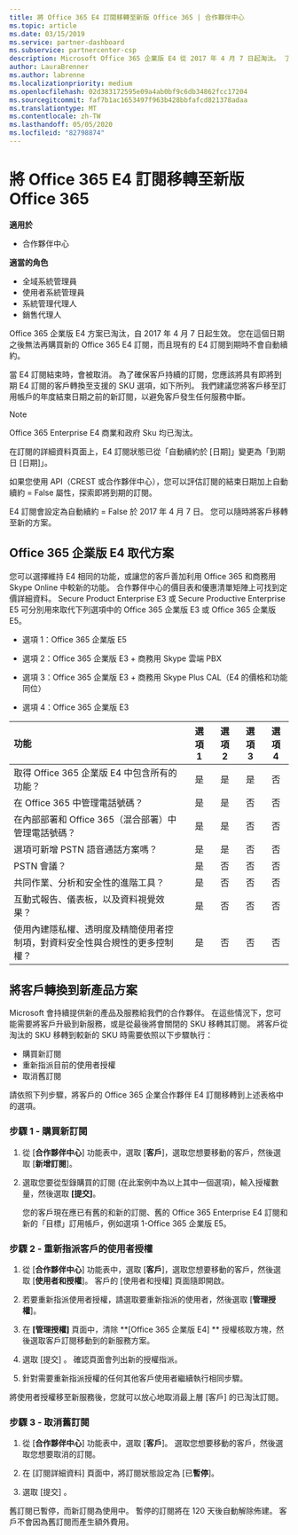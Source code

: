 ```yaml
---
title: 將 Office 365 E4 訂閱移轉至新版 Office 365 | 合作夥伴中心
ms.topic: article
ms.date: 03/15/2019
ms.service: partner-dashboard
ms.subservice: partnercenter-csp
description: Microsoft Office 365 企業版 E4 從 2017 年 4 月 7 日起淘汰。 了解如何將您的客戶訂閱移轉至新版 Office 365。
author: LauraBrenner
ms.author: labrenne
ms.localizationpriority: medium
ms.openlocfilehash: 02d383172595e09a4ab0bf9c6db34862fcc17204
ms.sourcegitcommit: faf7b1ac1653497f963b428bbfafcd821378adaa
ms.translationtype: MT
ms.contentlocale: zh-TW
ms.lasthandoff: 05/05/2020
ms.locfileid: "82798874"
---
```

# <a name="migrate-office-365-e4-subscriptions-to-newer-office-365-versions"></a>將 Office 365 E4 訂閱移轉至新版 Office 365

**適用於**

-  合作夥伴中心

**適當的角色**
-   全域系統管理員
-   使用者系統管理員
-   系統管理代理人
-   銷售代理人

Office 365 企業版 E4 方案已淘汰，自 2017 年 4 月 7 日起生效。 您在這個日期之後無法再購買新的 Office 365 E4 訂閱，而且現有的 E4 訂閱到期時不會自動續約。

當 E4 訂閱結束時，會被取消。 為了確保客戶持續的訂閱，您應該將具有即將到期 E4 訂閱的客戶轉換至支援的 SKU 選項，如下所列。 我們建議您將客戶移至訂用帳戶的年度結束日期之前的新訂閱，以避免客戶發生任何服務中斷。 

> [!NOTE]  
>  Office 365 Enterprise E4 商業和政府 Sku 均已淘汰。
 
在訂閱的詳細資料頁面上，E4 訂閱狀態已從「自動續約於 [日期]」變更為「到期日 [日期]」。 

如果您使用 API（CREST 或合作夥伴中心），您可以評估訂閱的結束日期加上自動續約 = False 屬性，探索即將到期的訂閱。 

E4 訂閱會設定為自動續約 = False 於 2017 年 4 月 7 日。 您可以隨時將客戶移轉至新的方案。 

## <a name="office-365-enterprise-e4-edition-replacement-plans"></a>Office 365 企業版 E4 取代方案

您可以選擇維持 E4 相同的功能，或讓您的客戶善加利用 Office 365 和商務用 Skype Online 中較新的功能。 合作夥伴中心的價目表和優惠清單矩陣上可找到定價詳細資料。 Secure Product Enterprise E3 或 Secure Productive Enterprise E5 可分別用來取代下列選項中的 Office 365 企業版 E3 或 Office 365 企業版 E5。

- 選項 1：Office 365 企業版 E5

- 選項 2：Office 365 企業版 E3 + 商務用 Skype 雲端 PBX

- 選項 3：Office 365 企業版 E3 + 商務用 Skype Plus CAL（E4 的價格和功能同位）

- 選項 4：Office 365 企業版 E3


| 功能 | 選項 1 | 選項 2 | 選項 3 | 選項 4 |
| :---    | :------: |   :---:  |   :---:  |   :---:  |
| 取得 Office 365 企業版 E4 中包含所有的功能？ | 是 | 是 | 是 | 否 |
| 在 Office 365 中管理電話號碼？ | 是 | 是 | 否 | 否 |
| 在內部部署和 Office 365（混合部署）中管理電話號碼？ | 是 | 是 | 否 | 否 |
| 選項可新增 PSTN 語音通話方案嗎？ | 是 | 是 | 否 | 否 |
| PSTN 會議？ | 是 | 否 | 否 | 否 |
| 共同作業、分析和安全性的進階工具？ | 是 | 否 | 否 | 否 |
| 互動式報告、儀表板，以及資料視覺效果？ | 是 | 否 | 否 | 否 | 
| 使用內建隱私權、透明度及精簡使用者控制項，對資料安全性與合規性的更多控制權？ | 是 | 否 | 否 | 否 | 

## <a name="transition-customers-to-new-product-plans"></a>將客戶轉換到新產品方案

Microsoft 會持續提供新的產品及服務給我們的合作夥伴。 在這些情況下，您可能需要將客戶升級到新服務，或是從最後將會關閉的 SKU 移轉其訂閱。 將客戶從淘汰的 SKU 移轉到較新的 SKU 時需要依照以下步驟執行：

-   購買新訂閱
-   重新指派目前的使用者授權
-   取消舊訂閱

請依照下列步驟，將客戶的 Office 365 企業合作夥伴 E4 訂閱移轉到上述表格中的選項。

### <a name="step-1---purchase-the-new-subscription"></a>步驟 1 - 購買新訂閱

1. 從 [**合作夥伴中心**] 功能表中，選取 [**客戶**]，選取您想要移動的客戶，然後選取 [**新增訂閱**]。

2. 選取您要從型錄購買的訂閱 (在此案例中為以上其中一個選項)，輸入授權數量，然後選取 **\[提交\]**。

   您的客戶現在應已有舊的和新的訂閱、舊的 Office 365 Enterprise E4 訂閱和新的「目標」訂用帳戶，例如選項 1-Office 365 企業版 E5。

### <a name="step-2---reassign-the-customers-users-licenses"></a>步驟 2 - 重新指派客戶的使用者授權

1. 從 [**合作夥伴中心**] 功能表中，選取 [**客戶**]，選取您想要移動的客戶，然後選取 [**使用者和授權**]。 客戶的 [使用者和授權] 頁面隨即開啟。

2. 若要重新指派使用者授權，請選取要重新指派的使用者，然後選取 [**管理授權**]。

3. 在 **\[管理授權\]** 頁面中，清除 **\[Office 365 企業版 E4\] ** 授權核取方塊，然後選取客戶訂閱移動到的新服務方案。

4. 選取 [提交]  。 確認頁面會列出新的授權指派。

5. 針對需要重新指派授權的任何其他客戶使用者繼續執行相同步驟。

將使用者授權移至新服務後，您就可以放心地取消最上層 \[客戶\] 的已淘汰訂閱。

### <a name="step-3---cancel-the-old-subscription"></a>步驟 3 - 取消舊訂閱

1. 從 [**合作夥伴中心**] 功能表中，選取 [**客戶**]。 選取您想要移動的客戶，然後選取您想要取消的訂閱。

2. 在 [訂閱詳細資料] 頁面中，將訂閱狀態設定為 [已**暫停**]。

3. 選取 [提交]  。

舊訂閱已暫停，而新訂閱為使用中。 暫停的訂閱將在 120 天後自動解除佈建。 客戶不會因為舊訂閱而產生額外費用。



 



